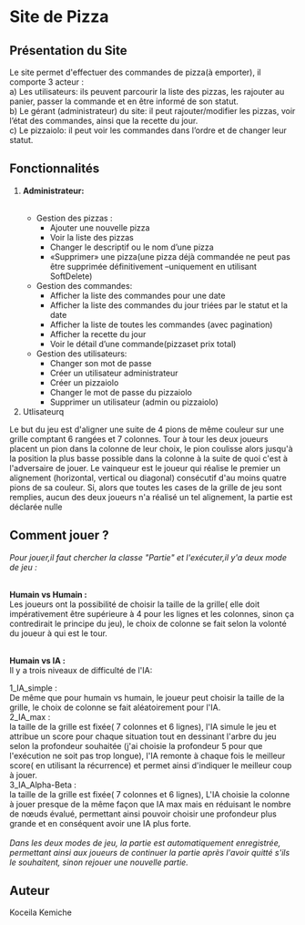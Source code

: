 
# Site de Pizza


## Présentation du Site
Le site permet d'effectuer des commandes de pizza(à emporter), il comporte 3 acteur :<br/>
a) Les utilisateurs: ils peuvent parcourir la liste des pizzas, les rajouter au panier, passer la commande et en être informé de son statut.<br/>
b) Le gérant (administrateur) du site: il peut rajouter/modifier les pizzas, voir l’état des commandes, ainsi que la recette du jour. <br/>
c) Le pizzaiolo: il peut voir les commandes dans l’ordre et de changer leur statut.
## Fonctionnalités
<ol>
    <li>
       <strong>Administrateur: </strong></li>
<br/>
<ul>
 <li> Gestion des pizzas :
    <ul> 
      <li>Ajouter une nouvelle pizza</li>
      <li>Voir la liste des pizzas</li>
      <li>Changer le descriptif ou le nom d’une pizza</li>
      <li>«Supprimer» une pizza(une pizza déjà commandée ne peut pas être supprimée définitivement –uniquement en utilisant SoftDelete)</li>  
   </ul>    
 </li>
   
 <li> Gestion des commandes:
    <ul> 
      <li>Afficher la liste des commandes pour une date</li>
      <li>Afficher la liste des commandes du jour triées par le statut et la date</li>
      <li>Afficher la liste de toutes les commandes (avec pagination)</li>
      <li>Afficher la recette du jour</li> 
      <li>Voir le détail d’une commande(pizzaset prix total)</li>   

   </ul> 
   
   
 </li>

 <li> Gestion des utilisateurs:
    <ul> 
      <li>Changer son mot de passe</li>
      <li>Créer un utilisateur administrateur</li>
      <li>Créer un pizzaiolo</li>
      <li>Changer le mot de passe du pizzaiolo</li> 
      <li>Supprimer un utilisateur (admin ou pizzaiolo)</li>   

   </ul>  
 </li>      
 </ul>
 <li> Utlisateurq</li>
 </ol>
 
 
 
 
 
Le but du jeu est d'aligner une suite de 4 pions de même couleur sur une grille comptant 6 rangées et 7
colonnes. Tour à tour les deux joueurs placent un
pion dans la colonne de leur choix, le pion coulisse alors jusqu'à la position la plus basse possible dans
la colonne à la suite de quoi c'est à l'adversaire de jouer. Le vainqueur est le joueur qui réalise le
premier un alignement (horizontal, vertical ou diagonal) consécutif d'au moins quatre pions de sa
couleur. Si, alors que toutes les cases de la grille de jeu sont remplies, aucun des deux joueurs n'a
réalisé un tel alignement, la partie est déclarée nulle
## Comment jouer ? 
*Pour jouer,il faut chercher la classe "Partie" et l'exécuter,il y'a deux mode de jeu :*
<br/>
<br/>

**Humain vs Humain :** 
<br/>
Les joueurs ont la possibilité de choisir la taille de la grille( elle doit impérativement être supérieure à 4 pour les lignes et les colonnes, sinon ça contredirait le principe du jeu), le choix de colonne se fait selon la volonté du joueur à qui est le tour.
<br/>
<br/>

**Humain vs IA :**
<br/>
Il y a trois niveaux de difficulté de l'IA:
<br/>

1_IA_simple :
<br/>
De même que pour humain vs humain, le joueur peut choisir la taille de la grille, le choix de colonne se fait aléatoirement pour l'IA.
<br/>
2_IA_max :
<br/>
la taille de la grille est fixée( 7 colonnes et 6 lignes), l'IA simule le jeu et attribue un score pour chaque situation tout en dessinant l'arbre du jeu selon la profondeur souhaitée (j'ai choisie la profondeur 5 pour que l'exécution ne soit pas trop longue), l'IA remonte à chaque fois le meilleur score( en utilisant la récurrence) et permet ainsi d'indiquer le meilleur coup à jouer.
<br/>
3_IA_Alpha-Beta :
<br/>
la taille de la grille est fixée( 7 colonnes et 6 lignes), L'IA choisie la colonne à jouer presque de la même façon que IA max mais en réduisant le nombre de nœuds évalué, permettant ainsi pouvoir choisir une profondeur plus grande et en conséquent avoir une IA plus forte.
<br/>
<br/>
*Dans les deux modes de jeu, la partie est automatiquement enregistrée, permettant ainsi aux joueurs de continuer la partie après l'avoir quitté s'ils le souhaitent, sinon rejouer une nouvelle partie.*
## Auteur
Koceila Kemiche
